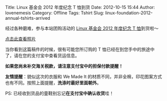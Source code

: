 Title: Linux 基金会 2012 年度纪念 T 恤到货
Date: 2012-10-15 15:44
Author: lovenemesis
Category: Offline
Tags: Tshirt
Slug: linux-foundation-2012-annual-tshirts-arrived

经过各种磨难，参与本站团购活动的 [Linux 基金会 2012 年度纪念 T
恤](http://linuxtoy.org/archives/linux-foundation-2012-annual-tshirts.html)到货啦～

[点击此查看照片](http://streamzoo.com/i/7918556)

当你看到这篇稿件的时候，很有可能您所订购的 T
恤已经在到您手中的旅途中了，请在您的支付宝中查看货运信息。

**如果您尚未补交海关税款，请注意支付宝中的担保付款提醒！**

**友情提醒**：貌似这次的衣服和 We Made It
的材质不同，并非全棉，印花图案方式也有不同。按照上面提醒，**洗涤时最好里面朝外**。

PS: 已经收到货品的童鞋别忘记**在支付宝中确认收货**哇！
